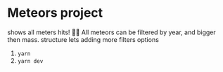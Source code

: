 # Meteors project

shows all meters hits! 🌠🌟
All meteors can be filtered by year, and bigger then mass.
structure lets adding more filters options

1. `yarn`
2. `yarn dev`
